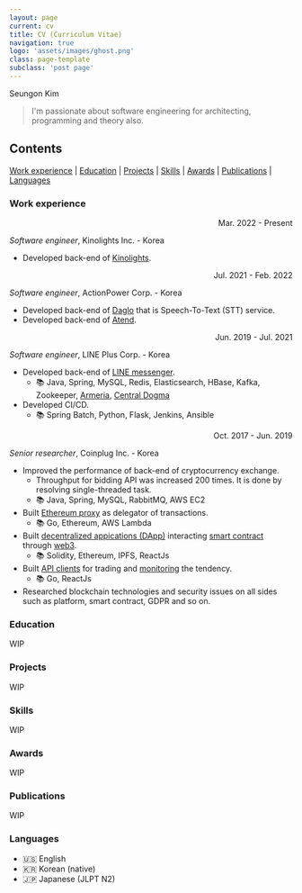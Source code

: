 ```yaml
---
layout: page
current: cv
title: CV (Curriculum Vitae)
navigation: true
logo: 'assets/images/ghost.png'
class: page-template
subclass: 'post page'
---
```


Seungon Kim

> I'm passionate about software engineering for architecting, programming and theory also. 

## Contents
[Work experience](#work-experience) | [Education](#education) | [Projects](#projects) | [Skills](#skills) | [Awards](#awards) | [Publications](#publications) | [Languages](#languages)

### Work experience

<p align="right">Mar. 2022 - Present</p>

*Software engineer*, Kinolights Inc. - Korea
- Developed back-end of [Kinolights](https://kinolights.com/).

<p align="right">Jul. 2021 - Feb. 2022</p>

*Software engineer*, ActionPower Corp. - Korea
- Developed back-end of [Daglo](https://daglo.ai/) that is Speech-To-Text (STT) service.
- Developed back-end of [Atend](https://atend.ai/).

<p align="right">Jun. 2019 - Jul. 2021</p>

*Software engineer*, LINE Plus Corp. - Korea
- Developed back-end of [LINE messenger](https://line.me/).
  - 📚 Java, Spring, MySQL, Redis, Elasticsearch, HBase, Kafka, Zookeeper, [Armeria](https://github.com/line/armeria), [Central Dogma](https://github.com/line/centraldogma)
- Developed CI/CD.
  - 📚 Spring Batch, Python, Flask, Jenkins, Ansible

<p align="right">Oct. 2017 - Jun. 2019</p>

*Senior researcher*, Coinplug Inc. - Korea
- Improved the performance of back-end of cryptocurrency exchange.
  - Throughput for bidding API was increased 200 times. It is done by resolving single-threaded task.
  - 📚 Java, Spring, MySQL, RabbitMQ, AWS EC2
- Built [Ethereum proxy](https://github.com/hexoul/aws-lambda-eth-proxy) as delegator of transactions.
  - 📚 Go, Ethereum, AWS Lambda
- Built [decentralized appications (DApp)](https://github.com/hexoul?tab=repositories&q=dapp) interacting [smart contract](https://github.com/hexoul/governance-contract) through [web3](https://github.com/hexoul/meta-web3).
  - 📚 Solidity, Ethereum, IPFS, ReactJs
- Built [API clients](https://github.com/hexoul?tab=repositories&q=api-client) for trading and [monitoring](https://github.com/hexoul/coinmarketcap-react-chart) the tendency.
  - 📚 Go, ReactJs
- Researched blockchain technologies and security issues on all sides such as platform, smart contract, GDPR and so on.

### Education
WIP

### Projects
WIP

### Skills
WIP

### Awards
WIP

### Publications
WIP

### Languages

- 🇺🇸 English
- 🇰🇷 Korean (native)
- 🇯🇵 Japanese (JLPT N2)